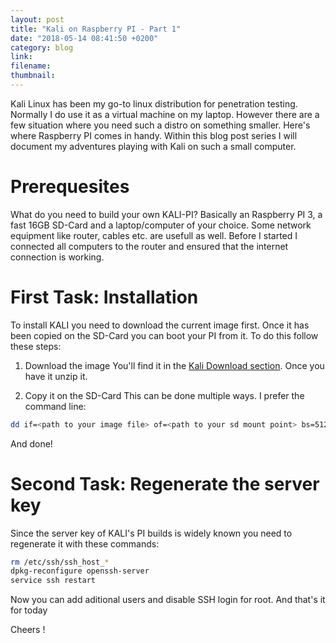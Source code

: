 ```yaml
---
layout: post
title: "Kali on Raspberry PI - Part 1"
date: "2018-05-14 08:41:50 +0200"
category: blog
link:
filename:
thumbnail:
---
```


Kali Linux has been my go-to linux distribution for penetration testing. Normally I do use it as a virtual machine on my laptop.
However there are a few situation where you need such a distro on something smaller. Here's where Raspberry PI comes in handy.
Within this blog post series I will document my adventures playing with Kali on such a small computer.


# Prerequesites #
What do you need to build your own KALI-PI? Basically an Raspberry PI 3, a fast 16GB SD-Card and a laptop/computer of your choice.
Some network equipment like router, cables etc. are usefull as well. Before I started I connected all computers to the router
and ensured that the internet connection is working.


# First Task: Installation #
To install KALI you need to download the current image first. Once it has been copied on the SD-Card you can boot your PI from it.
To do this follow these steps:

1. Download the image
You'll find it in the [Kali Download section](https://www.offensive-security.com/kali-linux-arm-images/). Once you have it unzip
it.

2. Copy it on the SD-Card
This can be done multiple ways. I prefer the command line: 
```bash
dd if=<path to your image file> of=<path to your sd mount point> bs=512k
```

And done!

# Second Task: Regenerate the server key #
Since the server key of KALI's PI builds is widely known you need to regenerate it with these commands:
```bash
rm /etc/ssh/ssh_host_*
dpkg-reconfigure openssh-server
service ssh restart
```

Now you can add aditional users and disable SSH login for root. And that's it for today

Cheers !
